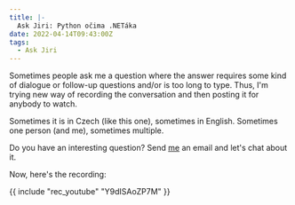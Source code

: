 ```yaml
---
title: |-
  Ask Jiri: Python očima .NETáka
date: 2022-04-14T09:43:00Z
tags:
  - Ask Jiri
---
```

Sometimes people ask me a question where the answer requires some kind of dialogue or follow-up questions and/or is too long to type. Thus, I'm trying new way of recording the conversation and then posting it for anybody to watch.

Sometimes it is in Czech (like this one), sometimes in English. Sometimes one person (and me), sometimes multiple.

Do you have an interesting question? Send [me][1] an email and let's chat about it.

Now, here's the recording:

<!-- excerpt -->

{{ include "rec_youtube" "Y9dISAoZP7M" }}

[1]: /about

